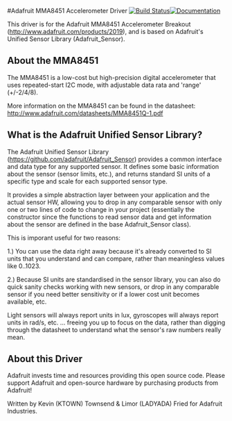 #Adafruit MMA8451 Accelerometer Driver [![Build Status](https://github.com/adafruit/Adafruit_MMA8451_Library/workflows/Arduino%20Library%20CI/badge.svg)](https://github.com/adafruit/Adafruit_MMA8451_Library/actions)[![Documentation](https://github.com/adafruit/ci-arduino/blob/master/assets/doxygen_badge.svg)](http://adafruit.github.io/Adafruit_MMA8451_Library/html/index.html)

This driver is for the Adafruit MMA8451 Accelerometer Breakout (http://www.adafruit.com/products/2019), and is based on Adafruit's Unified Sensor Library (Adafruit_Sensor).

## About the MMA8451 ##

The MMA8451 is a low-cost but high-precision digital accelerometer that uses repeated-start I2C mode, with adjustable data rata and 'range' (+/-2/4/8).

More information on the MMA8451 can be found in the datasheet: http://www.adafruit.com/datasheets/MMA8451Q-1.pdf

## What is the Adafruit Unified Sensor Library? ##

The Adafruit Unified Sensor Library (https://github.com/adafruit/Adafruit_Sensor) provides a common interface and data type for any supported sensor.  It defines some basic information about the sensor (sensor limits, etc.), and returns standard SI units of a specific type and scale for each supported sensor type.

It provides a simple abstraction layer between your application and the actual sensor HW, allowing you to drop in any comparable sensor with only one or two lines of code to change in your project (essentially the constructor since the functions to read sensor data and get information about the sensor are defined in the base Adafruit_Sensor class).

This is imporant useful for two reasons:

1.) You can use the data right away because it's already converted to SI units that you understand and can compare, rather than meaningless values like 0..1023.

2.) Because SI units are standardised in the sensor library, you can also do quick sanity checks working with new sensors, or drop in any comparable sensor if you need better sensitivity or if a lower cost unit becomes available, etc. 

Light sensors will always report units in lux, gyroscopes will always report units in rad/s, etc. ... freeing you up to focus on the data, rather than digging through the datasheet to understand what the sensor's raw numbers really mean.

## About this Driver ##

Adafruit invests time and resources providing this open source code.  Please support Adafruit and open-source hardware by purchasing products from Adafruit!

Written by Kevin (KTOWN) Townsend & Limor (LADYADA) Fried for Adafruit Industries.

